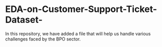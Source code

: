 # EDA-on-Customer-Support-Ticket-Dataset-
In this repository, we have added a file that will help us handle various challenges faced by the BPO sector.
